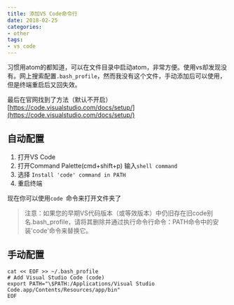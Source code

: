 ```yaml
---
title: 添加VS Code命令行
date: 2018-02-25
categories:
- other
tags:
- vs code
---
```


习惯用atom的都知道，可以在文件目录中启动atom，非常方便。使用vs却发现没有。网上搜索配置<code>.bash_profile</code>，然而我没有这个文件，手动添加后可以使用，但是终端重启后又回失效。

<!-- more -->

最后在官网找到了方法（默认不开启）
[https://code.visualstudio.com/docs/setup/](https://code.visualstudio.com/docs/setup/)
## 自动配置
1. 打开VS Code 
2. 打开Command Palette(cmd+shift+p) 输入<code>shell command</code>
3. 选择 <code>Install 'code' command in PATH</code>
4. 重启终端

现在你可以使用<code>code </code>命令来打开文件夹了
> 注意：如果您的早期VS代码版本（或等效版本）中仍旧存在旧code别名.bash_profile，请将其删除并通过执行命令行命令：PATH命令中的安装'code'命令来替换它。

## 手动配置
```
cat << EOF >> ~/.bash_profile
# Add Visual Studio Code (code)
export PATH="\$PATH:/Applications/Visual Studio Code.app/Contents/Resources/app/bin"
EOF

```